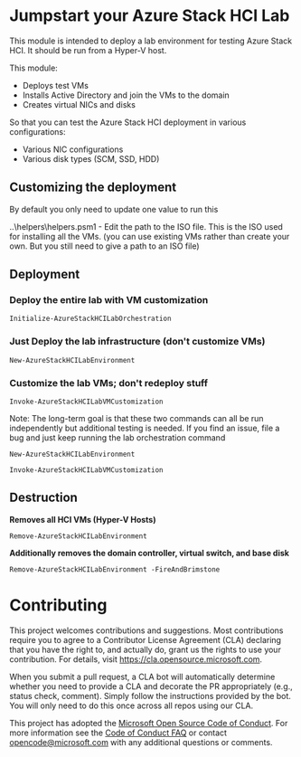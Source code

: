 # Jumpstart your Azure Stack HCI Lab

This module is intended to deploy a lab environment for testing Azure Stack HCI. It should be run from a Hyper-V host.

This module:

- Deploys test VMs
- Installs Active Directory and join the VMs to the domain
- Creates virtual NICs and disks

So that you can test the Azure Stack HCI deployment in various configurations:
- Various NIC configurations
- Various disk types (SCM, SSD, HDD)

## Customizing the deployment

By default you only need to update one value to run this

..\helpers\helpers.psm1 - Edit the path to the ISO file. This is the ISO used for installing all the VMs. (you can use existing VMs rather than create your own. But you still need to give a path to an ISO file)

## Deployment

### Deploy the entire lab with VM customization

```Initialize-AzureStackHCILabOrchestration```

### Just Deploy the lab infrastructure (don't customize VMs)

```New-AzureStackHCILabEnvironment```

### Customize the lab VMs; don't redeploy stuff

```Invoke-AzureStackHCILabVMCustomization```

Note: The long-term goal is that these two commands can all be run independently but additional testing is needed. If you find an issue, file a bug and just keep running the lab orchestration command

```New-AzureStackHCILabEnvironment```

```Invoke-AzureStackHCILabVMCustomization```

## Destruction

**Removes all HCI VMs (Hyper-V Hosts)**

```Remove-AzureStackHCILabEnvironment```

**Additionally removes the domain controller, virtual switch, and base disk**

```Remove-AzureStackHCILabEnvironment -FireAndBrimstone```



# Contributing

This project welcomes contributions and suggestions.  Most contributions require you to agree to a
Contributor License Agreement (CLA) declaring that you have the right to, and actually do, grant us
the rights to use your contribution. For details, visit https://cla.opensource.microsoft.com.

When you submit a pull request, a CLA bot will automatically determine whether you need to provide
a CLA and decorate the PR appropriately (e.g., status check, comment). Simply follow the instructions
provided by the bot. You will only need to do this once across all repos using our CLA.

This project has adopted the [Microsoft Open Source Code of Conduct](https://opensource.microsoft.com/codeofconduct/).
For more information see the [Code of Conduct FAQ](https://opensource.microsoft.com/codeofconduct/faq/) or
contact [opencode@microsoft.com](mailto:opencode@microsoft.com) with any additional questions or comments.
